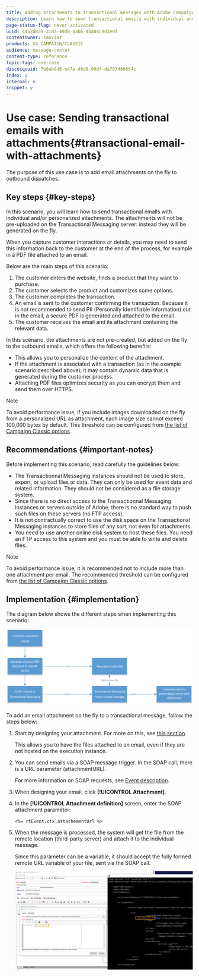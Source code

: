 ```yaml
---
title: Adding attachments to transactional messages with Adobe Campaign Classic
description: Learn how to send transactional emails with individual and/or personalized attachments using Adobe Campaign Classic
page-status-flag: never-activated
uuid: 4452d839-318a-49d8-8abb-4ba04c803e9f
contentOwner: sauviat
products: SG_CAMPAIGN/CLASSIC
audience: message-center
content-type: reference
topic-tags: use-case
discoiquuid: 7b8ab9d6-e47e-46d8-99df-da793486654c
index: y
internal: n
snippet: y
---
```


# Use case: Sending transactional emails with attachments{#transactional-email-with-attachments}

The purpose of this use case is to add email attachments on the fly to outbound dispatches.

## Key steps {#key-steps}

In this scenario, you will learn how to send transactional emails with individual and/or personalized attachments. The attachments will not be pre-uploaded on the Transactional Messaging server: instead they will be generated on the fly.

When you capture customer interactions or details, you may need to send this information back to the customer at the end of the process, for example in a PDF file attached to an email.

Below are the main steps of this scenario:

1. The customer enters the website, finds a product that they want to purchase.
1. The customer selects the product and customizes some options.
1. The customer completes the transaction.
1. An email is sent to the customer confirming the transaction. Because it is not recommended to send PII (Personally Identifiable Information) out in the email, a secure PDF is generated and attached to the email.
1. The customer receives the email and its attachment containing the relevant data.

In this scenario, the attachments are not pre-created, but added on the fly to the outbound emails, which offers the following benefits:

* This allows you to personalize the content of the attachment.
* If the attachment is associated with a transaction (as in the example scenario described above), it may contain dynamic data that is generated during the customer process.
* Attaching PDF files optimizes security as you can encrypt them and send them over HTTPS.

>[!NOTE]
>
>To avoid performance issue, if you include images downloaded on the fly from a personalized URL as attachment, each image size cannot exceed 100,000 bytes by default. This threshold can be configured from [the list of Campaign Classic options](../../installation/using/configuring-campaign-options.md#delivery).

## Recommendations {#important-notes}

Before implementing this scenario, read carefully the guidelines below:

* The Transactionnal Messaging instances should not be used to store, export, or upload files or data. They can only be used for event data and related information. They should not be considered as a file storage system.
* Since there is no direct access to the Transactionnal Messaging instances or servers outside of Adobe, there is no standard way to push such files on these servers (no FTP access). 
* It is not contractually correct to use the disk space on the Transactional Messaging instances to store files of any sort, not even for attachments.
* You need to use another online disk system to host these files. You need an FTP access to this system and you must be able to write and delete files.

>[!NOTE]
>
>To avoid performance issue, it is recommended not to include more than one attachment per email. The recommended threshold can be configured from [the list of Campaign Classic options](../../installation/using/configuring-campaign-options.md#delivery).

## Implementation {#implementation}

The diagram below shows the different steps when implementing this scenario:

![](assets/message-center-uc1.png)

To add an email attachment on the fly to a transactional message, follow the steps below:

1. Start by designing your attachment. For more on this, see [this section](../../delivery/using/attaching-files.md#attach-a-personalized-file).
    
    This allows you to have the files attached to an email, even if they are not hosted on the execution instance.

1. You can send emails via a SOAP message trigger. In the SOAP call, there is a URL parameter (attachmentURL).

    For more information on SOAP requests, see [Event description](../../message-center/using/event-description.md).

1. When designing your email, click **[!UICONTROL Attachment]**.

1. In the **[!UICONTROL Attachment definition]** screen, enter the SOAP attachment parameter:

    ```
    <%= rtEvent.ctx.attachementUrl %>
    ```

1. When the message is processed, the system will get the file from the remote location (third-party server) and attach it to the individual message.

    Since this parameter can be a variable, it should accept the fully formed remote URL variable of your file, sent via the SOAP call.

    ![](assets/message-center-uc2.png)
